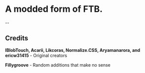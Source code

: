 # A modded form of FTB.

--
## Credits


**IBlobTouch, Acarii, Likcoras, Normalize.CSS, Aryamanarora, and ericw31415** - Original creators

**Fillygroove** - Random additions that make no sense
